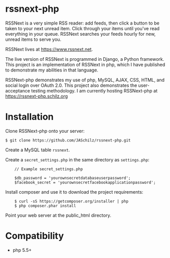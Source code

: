 rssnext-php
=============

RSSNext is a very simple RSS reader: add feeds, then click a button to be taken to your next unread item.
Click through your items until you've read everything in your queue.
RSSNext searches your feeds hourly for new, unread items to serve you.

RSSNext lives at https://www.rssnext.net.

The live version of RSSNext is programmed in Django, a Python framework.
This project is an implementation of RSSNext in php, which I have published to demonstrate my abilities in that language.

RSSNext-php demonstrates my use of php, MySQL, AJAX, CSS, HTML, and social login over OAuth 2.0.
This project also demonstrates the user-acceptance testing methodology.
I am currently hosting RSSNext-php at https://rssnext-php.schilz.org


Installation
===============

Clone RSSNext-php onto your server:

    $ git clone https://github.com/JASchilz/rssnext-php.git
    
Create a MySQL table `rssnext`.
    
Create a `secret_settings.php` in the same directory as `settings.php`:

```
    // Example secret_settings.php
    
    $db_password = 'yourownsecretdatabaseuserpassword';
    $facebook_secret = 'yourownsecretfacebookapplicationpassword';
```
    
Install composer and use it to download the project requirements:

```
    $ curl -sS https://getcomposer.org/installer | php
    $ php composer.phar install
```

Point your web server at the public_html directory.


Compatibility
=============

* php 5.5+
